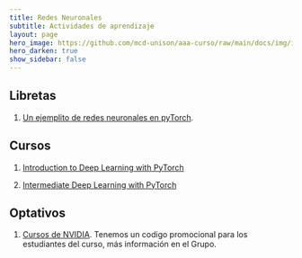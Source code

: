 ```yaml
---
title: Redes Neuronales 
subtitle: Actividades de aprendizaje
layout: page
hero_image: https://github.com/mcd-unison/aaa-curso/raw/main/docs/img/intro-banner.jpeg
hero_darken: true
show_sidebar: false
---
```


## Libretas

1. [Un ejemplito de redes neuronales en pyTorch](https://colab.research.google.com/github/mcd-unison/aaa-curso/blob/main/ejemplos/into_pytorch.ipynb).

## Cursos

1. [Introduction to Deep Learning with PyTorch](https://www.datacamp.com/courses/introduction-to-deep-learning-with-pytorch)

2. [Intermediate Deep Learning with PyTorch](https://www.datacamp.com/courses/intermediate-deep-learning-with-pytorch)

## Optativos

1. [Cursos de NVIDIA](https://www.nvidia.com/en-us/training/online/). Tenemos un codigo promocional para los estudiantes del curso, más información en el Grupo.